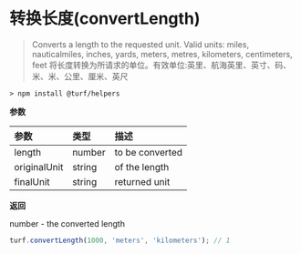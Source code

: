 # 转换长度(convertLength)

> Converts a length to the requested unit. Valid units: miles, nauticalmiles, inches, yards, meters, metres, kilometers, centimeters, feet
> 将长度转换为所请求的单位。有效单位:英里、航海英里、英寸、码、米、米、公里、厘米、英尺

```text
> npm install @turf/helpers
```

**参数**

| 参数         | 类型   | 描述            |
| :----------- | :----- | :-------------- |
| length       | number | to be converted |
| originalUnit | string | of the length   |
| finalUnit    | string | returned unit   |

**返回**

number - the converted length

```js
turf.convertLength(1000, 'meters', 'kilometers'); // 1
```